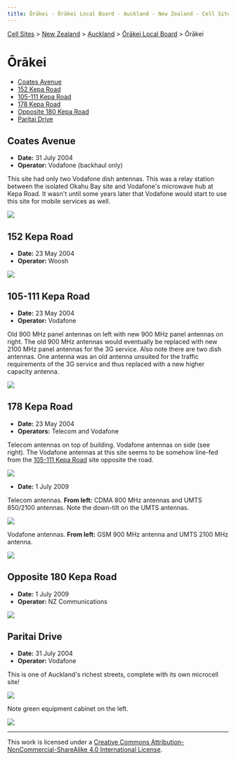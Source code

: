 ```yaml
---
title: Ōrākei - Ōrākei Local Board - Auckland - New Zealand - Cell Sites
---
```


[Cell Sites](../../../) > [New Zealand](../../) > [Auckland](../) > [Ōrākei Local Board](./) > Ōrākei

# Ōrākei

* [Coates Avenue](#coates-avenue)
* [152 Kepa Road](#152-kepa-road)
* [105-111 Kepa Road](#105-111-kepa-road)
* [178 Kepa Road](#178-kepa-road)
* [Opposite 180 Kepa Road](#opposite-180-kepa-road)
* [Paritai Drive](#paritai-drive)

## Coates Avenue

* **Date:** 31 July 2004
* **Operator:** Vodafone (backhaul only)

This site had only two Vodafone dish antennas. This was a relay station between the isolated Okahu Bay site and
Vodafone's microwave hub at Kepa Road. It wasn't until some years later that Vodafone would start to use this site for
mobile services as well.

![](https://f001.backblazeb2.com/file/CellSites/NZ/AUK/%C5%8Cr%C4%81kei/20040731-130137.jpg)

## 152 Kepa Road

* **Date:** 23 May 2004
* **Operator:** Woosh

![](https://f001.backblazeb2.com/file/CellSites/NZ/AUK/%C5%8Cr%C4%81kei/20040523-150705.jpg)

## 105-111 Kepa Road

* **Date:** 23 May 2004
* **Operator:** Vodafone

Old 900 MHz panel antennas on left with new 900 MHz panel antennas on right. The old 900 MHz antennas would eventually
be replaced with new 2100 MHz panel antennas for the 3G service. Also note there are two dish antennas. One antenna was
an old antenna unsuited for the traffic requirements of the 3G service and thus replaced with a new higher capacity
antenna.

![](https://f001.backblazeb2.com/file/CellSites/NZ/AUK/%C5%8Cr%C4%81kei/20040523-151152.jpg)

## 178 Kepa Road

* **Date:** 23 May 2004
* **Operators:** Telecom and Vodafone

Telecom antennas on top of building. Vodafone antennas on side (see right). The Vodafone antennas at this site seems to
be somehow line-fed from the [105-111 Kepa Road](#105-111-kepa-road) site opposite the road.

![](https://f001.backblazeb2.com/file/CellSites/NZ/AUK/%C5%8Cr%C4%81kei/20040523-151135.jpg)

* **Date:** 1 July 2009

Telecom antennas. **From left:** CDMA 800 MHz antennas and UMTS 850/2100 antennas. Note the down-tilt on the UMTS
antennas.

![](https://f001.backblazeb2.com/file/CellSites/NZ/AUK/%C5%8Cr%C4%81kei/20090701-171517.jpg)

Vodafone antennas. **From left:** GSM 900 MHz antenna and UMTS 2100 MHz antenna.

![](https://f001.backblazeb2.com/file/CellSites/NZ/AUK/%C5%8Cr%C4%81kei/20090701-171615.jpg)

## Opposite 180 Kepa Road

* **Date:** 1 July 2009
* **Operator:** NZ Communications

![](https://f001.backblazeb2.com/file/CellSites/NZ/AUK/%C5%8Cr%C4%81kei/20090701-171253.jpg)

## Paritai Drive

* **Date:** 31 July 2004
* **Operator:** Vodafone

This is one of Auckland's richest streets, complete with its own microcell site!

![](https://f001.backblazeb2.com/file/CellSites/NZ/AUK/%C5%8Cr%C4%81kei/20040731-125135.jpg)

Note green equipment cabinet on the left.

![](https://f001.backblazeb2.com/file/CellSites/NZ/AUK/%C5%8Cr%C4%81kei/20040731-125243.jpg)

---

This work is licensed under a [Creative Commons Attribution-NonCommercial-ShareAlike 4.0 International License](http://creativecommons.org/licenses/by-nc-sa/4.0/).
